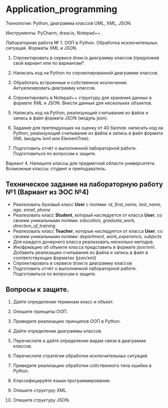 # Application_programming
Технологии: Python, диаграмма классов UML, XML, JSON.

Инструменты: PyCharm, draw.io, Notepad++.

Лабораторная работа № 1. ООП в Python. Обработка исключительных ситуаций. Форматы XML и JSON.

1) Спроектировать в сервисе draw.io диаграмму классов (предложив свой вариант или по вариантам*.

2) Написать код на Python по спроектированной диаграмме классов.

3) Обработать встроенные и собственное исключения. Актуализировать диаграмму классов.

4) Спроектировать в Notepad++ структуру для хранения данных в формате XML и JSON. Внести данные для нескольких объектов.

5) Написать код на Python, реализующий считывание из файла и запись в файл формата JSON (модуль json).

6) Задание для претендующих на оценку от 40 баллов: написать код на Python, реализующий считывание из файла и запись в файл формата XML (модуль lxml или ElementTree).

7) Подготовить отчёт о выполненной лабораторной работе. Подготовиться по вопросам к защите.


Вариант 4. 
Напишите классы для предметной области университета. Возможные классы: студент и преподаватель.

## Техническое задание на лабораторную работу №1 (Вариант из ЭОС №4)
- Реализовать базовый класс **User** с полями: *id, first_name, last_name, age, email, phone*
- Реализовать класс **Student**, который наследуется от класса **User**, со своими уникальными полями: *education, graduate_work, direction_of_training*
- Реализовать класс **Teacher**, которые наследуется от класса **User**, со своими уникальными полями: *department, work_experience, subjects*
- Для каждого дочернего класса реализовать несколько методов.
- Инофрмацию об объекте класса представить в формате json/xml. Добавить реализацию считывания из файла и запись в файл в соответствующих форматах (json/xml)
- Спроектировать в сервисе draw.io диаграмму классов
- Подготовить отчёт о выполненной лабораторной работе. Подготовиться по вопросам к защите.

## Вопросы к защите.

1) Дайте определение терминам класс и объект.

2) Опишите принципы ООП.

3) Приведите реализацию принципов ООП в Python.

4) Дайте определение диаграммы классов.

5) Перечислите и дайте определение видам связи в диаграмме классов.

6) Перечислите стратегии обработки исключительных ситуаций.

7) Приведите реализацию обработки собственного типа ошибки в Python.

8) Классифицируйте языки программирования.

9) Опишите структуру XML.

10) Опишите структуру JSON.